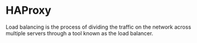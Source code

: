 # HAProxy
Load balancing is the process of dividing the traffic on the network across multiple servers through a tool known as the load balancer.
